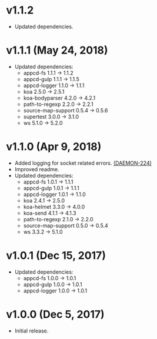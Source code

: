 # v1.1.2

 * Updated dependencies.

# v1.1.1 (May 24, 2018)

 * Updated dependencies:
   - appcd-fs 1.1.1 -> 1.1.2
   - appcd-gulp 1.1.1 -> 1.1.5
   - appcd-logger 1.1.0 -> 1.1.1
   - koa 2.5.0 -> 2.5.1
   - koa-bodyparser 4.2.0 -> 4.2.1
   - path-to-regexp 2.2.0 -> 2.2.1
   - source-map-support 0.5.4 -> 0.5.6
   - supertest 3.0.0 -> 3.1.0
   - ws 5.1.0 -> 5.2.0

# v1.1.0 (Apr 9, 2018)

 * Added logging for socket related errors.
   [(DAEMON-224)](https://jira.appcelerator.org/browse/DAEMON-224)
 * Improved readme.
 * Updated dependencies:
   - appcd-fs 1.0.1 -> 1.1.1
   - appcd-gulp 1.0.1 -> 1.1.1
   - appcd-logger 1.0.1 -> 1.1.0
   - koa 2.4.1 -> 2.5.0
   - koa-helmet 3.3.0 -> 4.0.0
   - koa-send 4.1.1 -> 4.1.3
   - path-to-regexp 2.1.0 -> 2.2.0
   - source-map-support 0.5.0 -> 0.5.4
   - ws 3.3.2 -> 5.1.0

# v1.0.1 (Dec 15, 2017)

 * Updated dependencies:
   - appcd-fs 1.0.0 -> 1.0.1
   - appcd-gulp 1.0.0 -> 1.0.1
   - appcd-logger 1.0.0 -> 1.0.1

# v1.0.0 (Dec 5, 2017)

 - Initial release.
